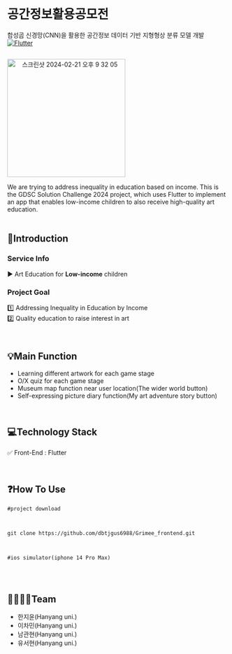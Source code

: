 # 공간정보활용공모전
합성곱 신경망(CNN)을 활용한 공간정보 데이터 기반 지형형상 분류 모델 개발
[![Flutter](https://img.shields.io/badge/Made%20with-Flutter-blue.svg)](https://flutter.dev/) 

<div style="display: flex;">
<p align="center"><img width="270" alt="스크린샷 2024-02-21 오후 9 32 05" src="https://github.com/dbtjgus6988/Grimee_frontend/assets/144633320/5740c28c-e05c-4425-9c70-8693874b4c4f"></p>
</div>
We are trying to address inequality in education based on income. This is the GDSC Solution Challenge 2024 project, which uses Flutter to implement an app that enables low-income children to also receive high-quality art education. <br>
<br>


## 📌Introduction

### Service Info
▶️ Art Education for **Low-income** children
  
### Project Goal
1️⃣ Addressing Inequality in Education by Income <br>
2️⃣ Quality education to raise interest in art

<br>
     
## 💡Main Function
- Learning different artwork for each game stage
- O/X quiz for each game stage
- Museum map function near user location(The wider world button)
- Self-expressing picture diary function(My art adventure story button)

<br>

## 💻Technology Stack
✅ Front-End : Flutter

<br>

## ❓How To Use
<pre><code>#project download <br>
   <br>
git clone https://github.com/dbtjgus6988/Grimee_frontend.git <br>
   <br>
#ios simulator(iphone 14 Pro Max)<br>
</code></pre>

<br>

## 👩‍👩‍👧‍👦Team
- 한지윤(Hanyang uni.)
- 이차민(Hanyang uni.)
- 남관현(Hanyang uni.)
- 유서현(Hanyang uni.)

